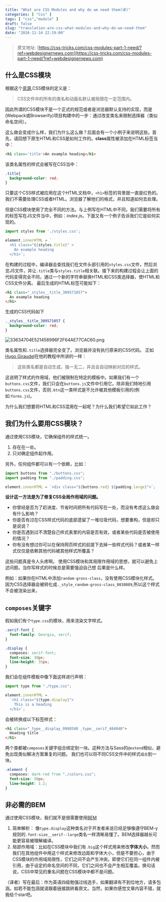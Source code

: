 ```yaml
---
title: "What are CSS Modules and why do we need them(译)"
categories: [ "Css" ]
tags: [ "css","module" ]
draft: false
slug: "translation-are-css-what-modules-and-why-do-we-need-them"
date: "2016-11-14 22:19:00"
---
```


> 原文地址: [https://css-tricks.com/css-modules-part-1-need/?ref=webdesignernews.com](https://css-tricks.com/css-modules-part-1-need/?ref=webdesignernews.com)

## 什么是CSS模块
根据这个[资源](https://github.com/css-modules/css-modules),CSS模块的定义是：
> CSS文件中的所有的类名和动画名默认被局限在一定范围内。

因此所谓的CSS模块不是一个正式的规范或者是浏览器默认支持的实现，而是(Webpack或Browserify)项目构建中的一步：通过改变类名来限制选择器（类似命名空间）。

这么做会变成什么样，我们为什么这么做？后面会有一个小例子来说明这些。首先，请回想下原生HTML和CSS是如何工作的。**class**属性被添加在HTML标签当中：


<!--more-->


```html
<h1 class='title'>An example heading</h1>
```

该类名属性的样式会被写在CSS当中：

```css
.title{
  background-color: red;
}
```

只要这个CSS样式被应用在这个HTML文档中，`<h1>`标签的背景就一直是红色的。我们不需要处理CSS或者HTML。浏览器了解他们的格式，并且知道如何去处理。

但是CSS模块使用了完全不同的方法。与上例写在HTML中不同，我们需要将所有的标签写在JS文件当中，例如：*index.js*。下面又有一个例子告诉我们它是如何实现的。

```js
import styles from './styles.css';

element.innerHTML = `
  <h1 class="${styles.title}" >
    An example heading
  </h1>`;
```

在构建的过程中，编译器会查找我们在文件头部引用的`styles.css`文件，然后浏览JS文件，并让`.title`类与`styles.title`相关联。接下来的构建过程会让上面的代码变得完全不同，通过一个新的字符串替换HTML和CSS类选择器，使HTML和CSS文件分离。
最后生成的HTML标签可能如下：

```html
<h1 class="_styles__title_309571057">
  An example heading
</h1>
```

生成的CSS代码如下

```css
._styles__title_309571057 {
  background-color: red;
}
```

![33634704E521458996F2F64AE77CAC60.png][1]

类名属性和`.title`选择器完全变了。浏览器并没有执行原来的CSS代码。
正如[Hugo Giraudel](http://www.sitepoint.com/understanding-css-modules-methodology/)在他的教程中所讲的一样：
> 这些类名都是自动生成，独一无二，并且会自动映射对应的样式。

这说明了样式的作用域，他们被限制在特定的模板中。如果我们有一个`buttons.css`文件，我们只会在`buttons.js`文件中引用它。除非我们特地引用`buttons.css`文件，否则`.btn`这一类样式是不允许被其他模板引用的(例如:`forms.js`)。

为什么我们想要将HTML和CSS混用在一起呢？为什么我们希望它如此工作？

## 我们为什么要用CSS模块？
通过使用CSS模块，它确保组件的样式统一。
1. 存在在一处。
2. 只对确定组件起作用。

另外，任何组件都可以有一个依赖，比如：

```js
import buttons from "./buttons.css";
import padding from "./padding.css";

element.innerHTML = `<div class="${buttons.red} ${padding.large}">`;
```

**设计这一方法是为了修复CSS全局作用域的问题。**
* 你曾经是否为了赶进度、节省时间把所有代码写在一处，而没有考虑这么做会有什么影响？
* 你是否有过在CSS样式代码的底部遗留了一堆垃圾代码，想要重构，但是却只是说说？
* 你是否遇到过不清楚自己样式表里的内容是否有效，或者某些代码是否被使用的情况？
* 你有没有想过你可以在保持网页样式的前提下去掉一些样式代码？或者某一样式仅仅是依赖其他代码被其他样式所覆盖？

这些问题真是令人头疼啊。
使用CSS模块和其局限作用域的思想，就可以避免上述问题。当你写样式的时候总是需要强迫自己想
后果是什么样。

例如：如果你在HTML中添加`random-gross-class`，没有使用CSS模块化样式。因为CSS选择器会被转化成`._style_random-gross-class_0038089`,所以这个样式不会被渲染出来，

## `composes`关键字
假如我们有个`type.css`的模块，用来渲染文字样式。

```css
.serif-font {
  font-family: Georgia, serif;
}

.display {
  composes: serif-font;
  font-size: 30px;
  line-height: 35px;
}
```

我们会在组件模板中像下面这样进行声明：

```js
import type from "./type.css";

element.innerHTML = 
  `<h1 class="${type.display}">
    This is a heading
  </h1>`;
```

会被转换成以下标签样式：

```html
<h1 class="_type__display_0980340 _type__serif_404840">
  Heading title
</h1>
```

两个类都被`composes`关键字组合绑定到一块。这种方法与Sass的`@extend`相似，避免出现类似解决方案重复的问题。
我们也可以将不同CSS文件中的样式`组合`到一块。

```css
.element {
  composes: dark-red from "./colors.css";
  font-size: 30px;
  line-height: 1.2;
}
```

## 非必需的BEM
通过使用CSS模块，我们就不是很需要使用[BEM](https://css-tricks.com/bem-101/)
1. 简单解析： 像`type.display`这种类名对于开发者来说已经足够像遵守BEM-y规则的`.font-size__serif--large`类名一样清晰易懂了。BEM选择器越长可能更容易被理解编译。
2. 局部作用域：比如在CSS模块中我们有`.big`这个样式用来修改**字体大小**。然而我们在其他组件中用这个样式来修改边距和字体大小，但是不要担心，由于CSS模块的作用域局限性，它们之间不会产生冲突。即使它们在同一组件内被引用，由于设定的命名空间的不同，它们之间也不会产生相互覆盖。换句话说，CSS中常见的重名问题在CSS模块中都不是问题。

（译者）写在最后：作为英语四级勉强过线选手，如果翻译有不到位地方，请多包涵。如若不能包涵就请跟着链接跳转看原文。当然，如果你感觉文章内容不错，就我给个star吧。


  [1]: https://imgs.gnux.cn/usr/uploads/2016/11/511781964.png